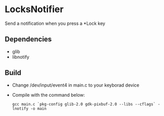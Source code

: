 # LocksNotifier
Send a notification when you press a *Lock key

## Dependencies

- glib
- libnotify

## Build

- Change /dev/input/event4 in main.c to your keyborad device

- Compile with the command below:

  ```shell
  gcc main.c `pkg-config glib-2.0 gdk-pixbuf-2.0 --libs --cflags` -lnotify -o main
  ```

  
